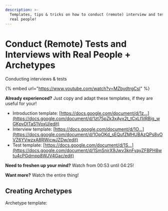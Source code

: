 ```yaml
---
description: >-
  Templates, tips & tricks on how to conduct (remote) interview and tests with
  real people!
---
```


# Conduct \(Remote\) Tests and Interviews with Real People + Archetypes

Conducting interviews & tests

{% embed url="https://www.youtube.com/watch?v=MZbydtrgCsI" %}

**Already experienced?** Just copy and adapt these templates, if they are useful for your!

* Introduction template: [https://docs.google.com/document/d/1z...](https://docs.google.com/document/d/1zt75pZk3xAyx2t_tCxLI1ilRBig_wGKpvDlTaS1VoxU/edit) 
* Interview template: [https://docs.google.com/document/d/1O...](https://docs.google.com/document/d/1OpOKd_sEQufZMHUBAzQPs8vOVZ6YVwzxA8RWicwJZDw/edit) 
* Test template: [https://docs.google.com/document/d/1S...](https://docs.google.com/document/d/1SmSnirX9Jwv3knFyayZFBPH8wtu4cPGdmpp8WJV4Gac/edit) 

**Need to freshen up your mind?** Watch from 00:53 until 04:25!

**Want more?** Watch the entire thing!

## Creating Archetypes

Archetype template:



